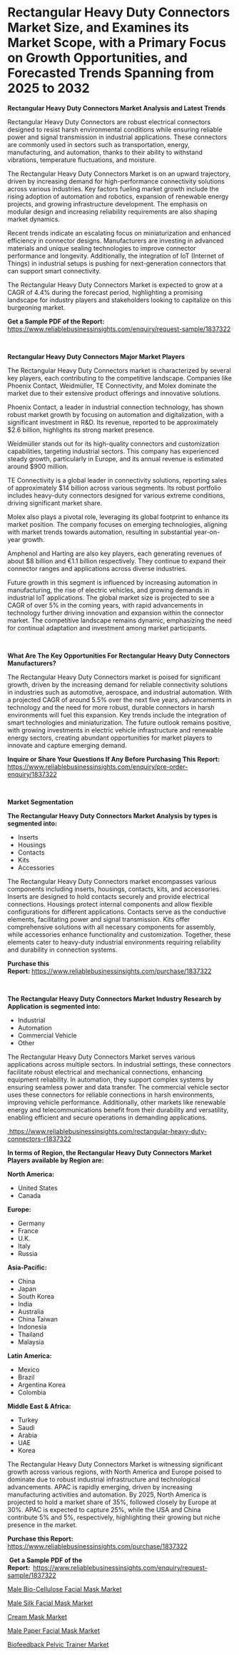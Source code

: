 <p><h1>Rectangular Heavy Duty Connectors Market Size, and Examines its Market Scope, with a Primary Focus on Growth Opportunities, and Forecasted Trends Spanning from 2025 to 2032</h1></p><p><strong>Rectangular Heavy Duty Connectors Market Analysis and Latest Trends</strong></p>
<p><p>Rectangular Heavy Duty Connectors are robust electrical connectors designed to resist harsh environmental conditions while ensuring reliable power and signal transmission in industrial applications. These connectors are commonly used in sectors such as transportation, energy, manufacturing, and automation, thanks to their ability to withstand vibrations, temperature fluctuations, and moisture.</p><p>The Rectangular Heavy Duty Connectors Market is on an upward trajectory, driven by increasing demand for high-performance connectivity solutions across various industries. Key factors fueling market growth include the rising adoption of automation and robotics, expansion of renewable energy projects, and growing infrastructure development. The emphasis on modular design and increasing reliability requirements are also shaping market dynamics.</p><p>Recent trends indicate an escalating focus on miniaturization and enhanced efficiency in connector designs. Manufacturers are investing in advanced materials and unique sealing technologies to improve connector performance and longevity. Additionally, the integration of IoT (Internet of Things) in industrial setups is pushing for next-generation connectors that can support smart connectivity.</p><p>The Rectangular Heavy Duty Connectors Market is expected to grow at a CAGR of 4.4% during the forecast period, highlighting a promising landscape for industry players and stakeholders looking to capitalize on this burgeoning market.</p></p>
<p><strong>Get a Sample PDF of the Report:&nbsp;</strong> <a href="https://www.reliablebusinessinsights.com/enquiry/request-sample/1837322?utm_campaign=1837&utm_medium=2&utm_source=Github&utm_content=ia&utm_term=05042025&utm_id=rectangular-heavy-duty-connectors">https://www.reliablebusinessinsights.com/enquiry/request-sample/1837322</a></p>
<p>&nbsp;</p>
<p><strong>Rectangular Heavy Duty Connectors Major Market Players</strong></p>
<p><p>The Rectangular Heavy Duty Connectors market is characterized by several key players, each contributing to the competitive landscape. Companies like Phoenix Contact, Weidmüller, TE Connectivity, and Molex dominate the market due to their extensive product offerings and innovative solutions.</p><p>Phoenix Contact, a leader in industrial connection technology, has shown robust market growth by focusing on automation and digitalization, with a significant investment in R&D. Its revenue, reported to be approximately $2.6 billion, highlights its strong market presence.</p><p>Weidmüller stands out for its high-quality connectors and customization capabilities, targeting industrial sectors. This company has experienced steady growth, particularly in Europe, and its annual revenue is estimated around $900 million.</p><p>TE Connectivity is a global leader in connectivity solutions, reporting sales of approximately $14 billion across various segments. Its robust portfolio includes heavy-duty connectors designed for various extreme conditions, driving significant market share.</p><p>Molex also plays a pivotal role, leveraging its global footprint to enhance its market position. The company focuses on emerging technologies, aligning with market trends towards automation, resulting in substantial year-on-year growth.</p><p>Amphenol and Harting are also key players, each generating revenues of about $8 billion and €1.1 billion respectively. They continue to expand their connector ranges and applications across diverse industries.</p><p>Future growth in this segment is influenced by increasing automation in manufacturing, the rise of electric vehicles, and growing demands in industrial IoT applications. The global market size is projected to see a CAGR of over 5% in the coming years, with rapid advancements in technology further driving innovation and expansion within the connector market. The competitive landscape remains dynamic, emphasizing the need for continual adaptation and investment among market participants.</p></p>
<p>&nbsp;</p>
<p><strong>What Are The Key Opportunities For Rectangular Heavy Duty Connectors Manufacturers?</strong></p>
<p><p>The Rectangular Heavy Duty Connectors market is poised for significant growth, driven by the increasing demand for reliable connectivity solutions in industries such as automotive, aerospace, and industrial automation. With a projected CAGR of around 5.5% over the next five years, advancements in technology and the need for more robust, durable connectors in harsh environments will fuel this expansion. Key trends include the integration of smart technologies and miniaturization. The future outlook remains positive, with growing investments in electric vehicle infrastructure and renewable energy sectors, creating abundant opportunities for market players to innovate and capture emerging demand.</p></p>
<p><strong>Inquire or Share Your Questions If Any Before Purchasing This Report:</strong> <a href="https://www.reliablebusinessinsights.com/enquiry/pre-order-enquiry/1837322?utm_campaign=1837&utm_medium=2&utm_source=Github&utm_content=ia&utm_term=05042025&utm_id=rectangular-heavy-duty-connectors">https://www.reliablebusinessinsights.com/enquiry/pre-order-enquiry/1837322</a></p>
<p>&nbsp;</p>
<p><strong>Market Segmentation</strong></p>
<p><strong>The Rectangular Heavy Duty Connectors Market Analysis by types is segmented into:</strong></p>
<p><ul><li>Inserts</li><li>Housings</li><li>Contacts</li><li>Kits</li><li>Accessories</li></ul></p>
<p><p>The Rectangular Heavy Duty Connectors market encompasses various components including inserts, housings, contacts, kits, and accessories. Inserts are designed to hold contacts securely and provide electrical connections. Housings protect internal components and allow flexible configurations for different applications. Contacts serve as the conductive elements, facilitating power and signal transmission. Kits offer comprehensive solutions with all necessary components for assembly, while accessories enhance functionality and customization. Together, these elements cater to heavy-duty industrial environments requiring reliability and durability in connection systems.</p></p>
<p><strong>Purchase this Report:&nbsp;</strong><a href="https://www.reliablebusinessinsights.com/purchase/1837322?utm_campaign=1837&utm_medium=2&utm_source=Github&utm_content=ia&utm_term=05042025&utm_id=rectangular-heavy-duty-connectors">https://www.reliablebusinessinsights.com/purchase/1837322</a></p>
<p>&nbsp;</p>
<p><strong>The Rectangular Heavy Duty Connectors Market Industry Research by Application is segmented into:</strong></p>
<p><ul><li>Industrial</li><li>Automation</li><li>Commercial Vehicle</li><li>Other</li></ul></p>
<p><p>The Rectangular Heavy Duty Connectors Market serves various applications across multiple sectors. In industrial settings, these connectors facilitate robust electrical and mechanical connections, enhancing equipment reliability. In automation, they support complex systems by ensuring seamless power and data transfer. The commercial vehicle sector uses these connectors for reliable connections in harsh environments, improving vehicle performance. Additionally, other markets like renewable energy and telecommunications benefit from their durability and versatility, enabling efficient and secure operations in demanding applications.</p></p>
<p><a href="https://www.reliablebusinessinsights.com/rectangular-heavy-duty-connectors-r1837322?utm_campaign=1837&utm_medium=2&utm_source=Github&utm_content=ia&utm_term=05042025&utm_id=rectangular-heavy-duty-connectors">&nbsp;https://www.reliablebusinessinsights.com/rectangular-heavy-duty-connectors-r1837322</a></p>
<p><strong>In terms of Region, the Rectangular Heavy Duty Connectors Market Players available by Region are:</strong></p>
<p>
    <p> <strong> North America: </strong>
        <ul>
            <li>United States</li>
            <li>Canada</li>
        </ul>
        </p> 
    <p> <strong> Europe: </strong>
        <ul>
            <li>Germany</li>
            <li>France</li>
            <li>U.K.</li>
            <li>Italy</li>
            <li>Russia</li>
        </ul>
        </p> 
    <p> <strong> Asia-Pacific: </strong>
        <ul>
            <li>China</li>
            <li>Japan</li>
            <li>South Korea</li>
            <li>India</li>
            <li>Australia</li>
            <li>China Taiwan</li>
            <li>Indonesia</li>
            <li>Thailand</li>
            <li>Malaysia</li>
        </ul>
        </p> 
    <p> <strong> Latin America: </strong>
        <ul>
            <li>Mexico</li>
            <li>Brazil</li>
            <li>Argentina Korea</li>
            <li>Colombia</li>
        </ul>
        </p> 
    <p> <strong> Middle East & Africa: </strong>
        <ul>
            <li>Turkey</li>
            <li>Saudi</li>
            <li>Arabia</li>
            <li>UAE</li>
            <li>Korea</li>
        </ul>
    </p>
    </p>
<p><p>The Rectangular Heavy Duty Connectors Market is witnessing significant growth across various regions, with North America and Europe poised to dominate due to robust industrial infrastructure and technological advancements. APAC is rapidly emerging, driven by increasing manufacturing activities and automation. By 2025, North America is projected to hold a market share of 35%, followed closely by Europe at 30%. APAC is expected to capture 25%, while the USA and China contribute 5% and 5%, respectively, highlighting their growing but niche presence in the market.</p></p>
<p><strong>Purchase this Report: </strong><a href="https://www.reliablebusinessinsights.com/purchase/1837322?utm_campaign=1837&utm_medium=2&utm_source=Github&utm_content=ia&utm_term=05042025&utm_id=rectangular-heavy-duty-connectors">https://www.reliablebusinessinsights.com/purchase/1837322</a></p>
<p>&nbsp;<strong>Get a Sample PDF of the Report:&nbsp;&nbsp;</strong><a href="https://www.reliablebusinessinsights.com/enquiry/request-sample/1837322?utm_campaign=1837&utm_medium=2&utm_source=Github&utm_content=ia&utm_term=05042025&utm_id=rectangular-heavy-duty-connectors">https://www.reliablebusinessinsights.com/enquiry/request-sample/1837322</a></p>
<p><strong></strong></p>
<p><p><a href="https://github.com/laingragle95/Market-Research-Report-List-1/blob/main/male-bio-cellulose-facial-mask-market.md?utm_campaign=1837&utm_medium=2&utm_source=Github&utm_content=ia&utm_term=05042025&utm_id=rectangular-heavy-duty-connectors">Male Bio-Cellulose Facial Mask Market</a></p><p><a href="https://github.com/uripeachrii/Market-Research-Report-List-1/blob/main/male-silk-facial-mask-market.md?utm_campaign=1837&utm_medium=2&utm_source=Github&utm_content=ia&utm_term=05042025&utm_id=rectangular-heavy-duty-connectors">Male Silk Facial Mask Market</a></p><p><a href="https://github.com/rakowpleetj1/Market-Research-Report-List-1/blob/main/cream-mask-market.md?utm_campaign=1837&utm_medium=2&utm_source=Github&utm_content=ia&utm_term=05042025&utm_id=rectangular-heavy-duty-connectors">Cream Mask Market</a></p><p><a href="https://github.com/buenayankobl/Market-Research-Report-List-1/blob/main/male-paper-facial-mask-market.md?utm_campaign=1837&utm_medium=2&utm_source=Github&utm_content=ia&utm_term=05042025&utm_id=rectangular-heavy-duty-connectors">Male Paper Facial Mask Market</a></p><p><a href="https://github.com/mcveathuane2/Market-Research-Report-List-1/blob/main/biofeedback-pelvic-trainer-market.md?utm_campaign=1837&utm_medium=2&utm_source=Github&utm_content=ia&utm_term=05042025&utm_id=rectangular-heavy-duty-connectors">Biofeedback Pelvic Trainer Market</a></p></p>